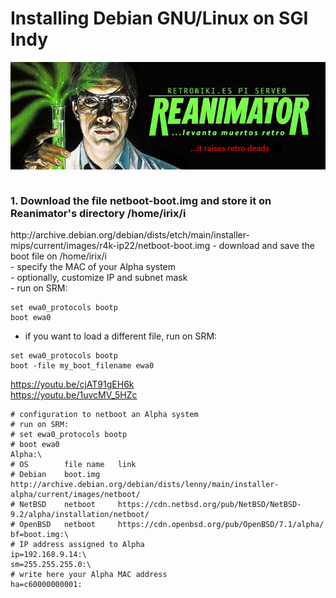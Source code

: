 # Installing Debian GNU/Linux on SGI Indy
<img alt="REANIMATOR.jpg" src="REANIMATOR.jpg" align="middle"><br>
<br>
<h3>1. Download the file netboot-boot.img and store it on Reanimator's directory /home/irix/i</h3>
http://archive.debian.org/debian/dists/etch/main/installer-mips/current/images/r4k-ip22/netboot-boot.img
- download and save the boot file on /home/irix/i<br>
- specify the MAC of your Alpha system<br>
- optionally, customize IP and subnet mask<br>
- run on SRM:<br>

```
set ewa0_protocols bootp
boot ewa0
```
- if you want to load a different file, run on SRM:<br>

```
set ewa0_protocols bootp
boot -file my_boot_filename ewa0
```
https://youtu.be/cjAT91gEH6k<br>
https://youtu.be/1uvcMV_5HZc<br>

```
# configuration to netboot an Alpha system
# run on SRM:
# set ewa0_protocols bootp
# boot ewa0
Alpha:\
# OS		file name	link
# Debian	boot.img	http://archive.debian.org/debian/dists/lenny/main/installer-alpha/current/images/netboot/
# NetBSD	netboot		https://cdn.netbsd.org/pub/NetBSD/NetBSD-9.2/alpha/installation/netboot/
# OpenBSD	netboot		https://cdn.openbsd.org/pub/OpenBSD/7.1/alpha/
bf=boot.img:\
# IP address assigned to Alpha
ip=192.168.9.14:\
sm=255.255.255.0:\
# write here your Alpha MAC address
ha=c60000000001:
```
